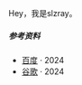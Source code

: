 Hey，我是slzray。

##### 参考资料

- [百度][1] · 2024
- [谷歌][1] · 2024

[1]: https://www.baidu.com/
[2]: https://www.google.com/